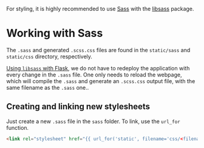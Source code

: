 For styling, it is highly recommended to use [Sass](https://sass-lang.com/) with the [libsass](https://sass.github.io/libsass-python/frameworks/flask.html) package.

# Working with Sass
The `.sass` and generated `.scss.css` files are found in the `static/sass` and `static/css` directory, respectively.

[Using `libsass` with Flask](https://sass.github.io/libsass-python/frameworks/flask.html), we do not have to redeploy the application with every change in the `.sass` file. One only needs to reload the webpage, which will compile the `.sass` and generate an  `.scss.css` output file, with the same filename as the `.sass` one..

## Creating and linking new stylesheets
Just create a new `.sass` file in the `sass` folder. To link, use the `url_for` function.

```html
<link rel="stylesheet" href="{{ url_for('static', filename='css/<filename>.scss.css') }}" type="text/css" />
```
